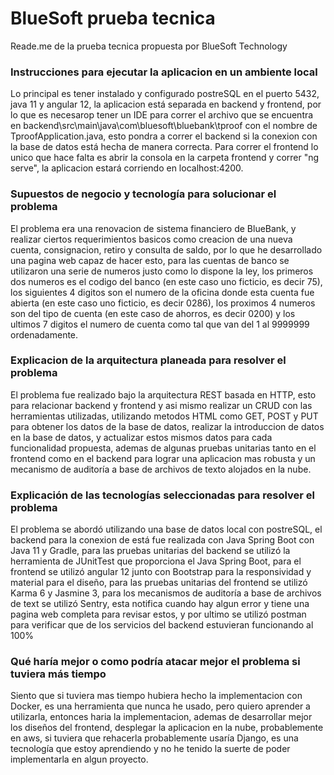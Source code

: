 
# BlueSoft prueba tecnica

Reade.me de la prueba tecnica propuesta por BlueSoft Technology



### Instrucciones para ejecutar la aplicacion en un ambiente local
Lo principal es tener instalado y configurado postreSQL en el puerto 5432, java 11 y angular 12,
la aplicacion está separada en backend y frontend, por lo que es necesarop tener un IDE
para correr el archivo que se encuentra en backend\src\main\java\com\bluesoft\bluebank\tproof 
con el nombre de TproofApplication.java, esto pondra a correr el backend si la conexion
con la base de datos está hecha de manera correcta. Para correr el frontend lo unico que hace
falta es abrir la consola en la carpeta frontend y correr "ng serve", la aplicacion estará
corriendo en localhost:4200.

### Supuestos de negocio y tecnología para solucionar el problema
El problema era una renovacion de sistema financiero de BlueBank, y realizar ciertos
requerimientos basicos como creacion de una nueva cuenta, consignacion, retiro y consulta
de saldo, por lo que he desarrollado una pagina web capaz de hacer esto, para las cuentas de 
banco se utilizaron una serie de numeros justo como lo dispone la ley, los primeros dos numeros 
es el codigo del banco (en este caso uno ficticio, es decir 75), los siguientes 4 digitos son el
numero de la oficina donde esta cuenta fue abierta (en este caso uno ficticio, es decir 0286),
los proximos 4 numeros son del tipo de cuenta (en este caso de ahorros, es decir 0200) y 
los ultimos 7 digitos el numero de cuenta como tal que van del 1 al 9999999 ordenadamente.

### Explicacion de la arquitectura planeada para resolver el problema
El problema fue realizado bajo la arquitectura REST basada en HTTP, esto para relacionar 
backend y frontend y asi mismo realizar un CRUD con las herramientas utilizadas, utilizando 
metodos HTML como GET, POST y PUT para obtener los datos de la base de datos, realizar 
la introduccion de datos en la base de datos, y actualizar estos mismos datos para cada 
funcionalidad propuesta, ademas de algunas pruebas unitarias tanto en el frontend como
en el backend para lograr una aplicacion mas robusta y un mecanismo de auditoría a base
de archivos de texto alojados en la nube.

### Explicación de las tecnologías seleccionadas para resolver el problema
El problema se abordó utilizando una base de datos local con postreSQL, el backend
para la conexion de está fue realizada con Java Spring Boot con Java 11 y Gradle, para las 
pruebas unitarias del backend se utilizó la herramienta de JUnitTest que proporciona el 
Java Spring Boot, para el frontend se utilizó angular 12 junto con Bootstrap para la responsividad
y material para el diseño, para las pruebas unitarias del frontend se utilizó Karma 6 
y Jasmine 3, para los mecanismos de auditoría a base de archivos de text se utilizó Sentry,
esta notifica cuando hay algun error y tiene una pagina web completa para revisar estos, y
por ultimo se utilizó postman para verificar que de los servicios del backend estuvieran 
funcionando al 100%

### Qué haría mejor o como podría atacar mejor el problema si tuviera más tiempo
Siento que si tuviera mas tiempo hubiera hecho la implementacion con Docker, es una herramienta
que nunca he usado, pero quiero aprender a utilizarla, entonces haria la implementacion, 
ademas de desarrollar mejor los diseños del frontend, desplegar la aplicacion en la nube, 
probablemente en aws, si tuviera que rehacerla probablemente usaría Django, es una tecnología
que estoy aprendiendo y no he tenido la suerte de poder implementarla en algun proyecto.
